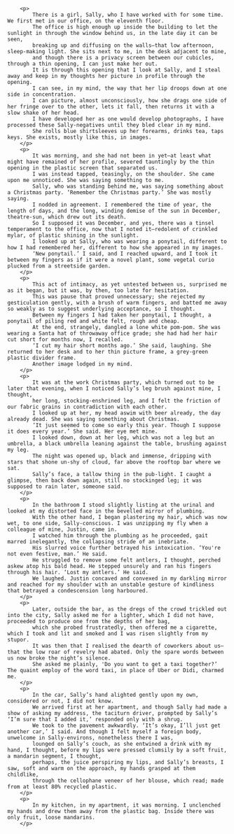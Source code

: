 
        <p>
            There is a girl, Sally, who I have worked with for some time. We first met in our office, on the eleventh floor. 
            The office is high enough up inside the building to let the sunlight in through the window behind us, in the late day it can be seen, 
            breaking up and diffusing on the walls—that low afternoon, sleep-making light. She sits next to me, in the desk adjacent to mine, 
            and though there is a privacy screen between our cubicles, through a thin opening, I can just make her out. 
            It is through this opening that I look at Sally, and I steal away and keep in my thoughts her picture in profile through the opening. 
            I can see, in my mind, the way that her lip droops down at one side in concentration. 
            I can picture, almost unconsciously, how she drags one side of her fringe over to the other, lets it fall, then returns it with a slow shake of her head. 
            I have developed her as one would develop photographs, I have processed these Sally-negatives until they bled clear in my mind. 
            She rolls blue shirtsleeves up her forearms, drinks tea, taps keys. She exists, mostly like this, in images.
        </p>
        <p>
            It was morning, and she had not been in yet—at least what might have remained of her profile, severed tauntingly by the thin opening in the plastic screen that separated us. 
            I was instead tapped, teasingly, on the shoulder. She came upon me unnoticed. She was saying something to me. 
            Sally, who was standing behind me, was saying something about a Christmas party. ‘Remember the Christmas party.’ She was mostly saying. 
            I nodded in agreement. I remembered the time of year, the length of days, and the long, winding demise of the sun in December, theatre-sun, which drew out its death. 
            So I supposed it was December, and yes, there was a tinsel temperament to the office, now that I noted it—redolent of crinkled mylar, of plastic shining in the sunlight. 
            I looked up at Sally, who was wearing a ponytail, different to how I had remembered her, different to how she appeared in my images. 
            ‘New ponytail.’ I said, and I reached upward, and I took it between my fingers as if it were a novel plant, some vegetal curio plucked from a streetside garden.
        </p>
        <p>
            This act of intimacy, as yet untested between us, surprised me as it began, but it was, by then, too late for hesitation. 
            This was pause that proved unnecessary; she rejected my gesticulation gently, with a brush of warm fingers, and batted me away so weakly as to suggest underlying acceptance, so I thought. 
            Between my fingers I had taken her ponytail, I thought, a ponytail of piling red and white felt, rough and cheap. 
            At the end, strangely, dangled a lone white pom-pom. She was wearing a Santa hat of throwaway office grade; she had had her hair cut short for months now, I recalled. 
            ‘I cut my hair short months ago.’ She said, laughing. She returned to her desk and to her thin picture frame, a grey-green plastic divider frame. 
            Another image lodged in my mind.
        </p>
        <p>
            It was at the work Christmas party, which turned out to be later that evening, when I noticed Sally’s leg brush against mine, I thought, 
            her long, stocking-enshrined leg, and I felt the friction of our fabric grains in contradiction with each other. 
            I looked up at her, my head aswim with beer already, the day already dead. She was saying something about Christmas. 
            ‘It just seemed to come so early this year. Though I suppose it does every year.’ She said. Her eye met mine. 
            I looked down, down at her leg, which was not a leg but an umbrella, a black umbrella leaning against the table, brushing against my leg. 
            The night was opened up, black and immense, dripping with stars that shone un-shy of cloud, far above the rooftop bar where we sat. 
            Sally’s face, a tallow thing in the pub-light. I caught a glimpse, then back down again, still no stockinged leg; it was supposed to rain later, someone said.
        </p>
        <p>
            In the bathroom I stood slightly listing at the urinal and looked at my distorted face in the bevelled mirror of plumbing. 
            With the other hand, I began plastering my hair, which was now wet, to one side, Sally-conscious. I was unzipping my fly when a colleague of mine, Justin, came in. 
            I watched him through the plumbing as he proceeded, gait marred inelegantly, the collapsing stride of an inebriate. 
            His slurred voice further betrayed his intoxication. ‘You're not even festive, man.’ He said. 
            He struggled to remove some felt antlers, I thought, perched askew atop his bald head. He stepped unsurely and ran his fingers through his hair. ‘Lost my antlers.’ He said. 
            We laughed. Justin concaved and convexed in my darkling mirror and reached for my shoulder with an unstable gesture of kindliness that betrayed a condescension long harboured.
        </p>
        <p>
            Later, outside the bar, as the dregs of the crowd trickled out into the city, Sally asked me for a lighter, which I did not have, proceeded to produce one from the depths of her bag, 
            which she probed frustratedly, then offered me a cigarette, which I took and lit and smoked and I was risen slightly from my stupor. 
            It was then that I realised the dearth of coworkers about us—that the low roar of revelry had abated. Only the spare words between us now broke the night’s silence. 
            She asked me plainly, 'Do you want to get a taxi together?’ The quaint employ of the word taxi, in place of Uber or Didi, charmed me. 
        </p>
        <p>
            In the car, Sally’s hand alighted gently upon my own, considered or not, I did not know. 
            We arrived first at her apartment, and though Sally had made a show of asking my address, the taciturn driver, prompted by Sally’s ‘I’m sure that I added it,’ responded only with a shrug. 
            We took to the pavement awkwardly. ‘It’s okay, I’ll just get another car,’ I said. And though I felt myself a foreign body, unwelcome in Sally-environs, nonetheless there I was, 
            lounged on Sally’s couch, as she entwined a drink with my hand, I thought, before my lips were pressed clumsily by a soft fruit, a mandarin segment, I thought, 
            perhaps, the juice perspiring my lips, and Sally’s breasts, I saw, soft and warm on the approach, my hands grasped at them childlike, 
            through the cellophane veneer of her blouse, which read; made from at least 80% recycled plastic. 
        </p>
        <p>
            In my kitchen, in my apartment, it was morning. I unclenched my hands and drew them away from the plastic bag. Inside there was only fruit, loose mandarins.
        </p>
